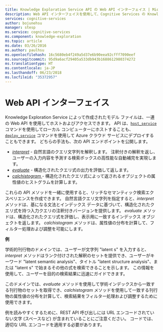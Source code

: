 ```yaml
---
title: Knowledge Exploration Service API の Web API インターフェイス | Microsoft Docs
description: Web API インターフェイスを使用して、Cognitive Services の Knowledge Exploration Service (KES) API でリッチなセマンティック検索エクスペリエンスを作成できます。
services: cognitive-services
author: bojunehsu
manager: stesp
ms.service: cognitive-services
ms.component: knowledge-exploration
ms.topic: article
ms.date: 03/26/2016
ms.author: paulhsu
ms.openlocfilehash: 16c5680eb4f249a5d37e6b90eea92cfff7090eef
ms.sourcegitcommit: 95d9a6acf29405a533db943b1688612980374272
ms.translationtype: HT
ms.contentlocale: ja-JP
ms.lasthandoff: 06/23/2018
ms.locfileid: "35372957"
---
```

# <a name="web-api-interface"></a>Web API インターフェイス
Knowledge Exploration Service によって作成されたモデル ファイルは、一連の Web API を使用してホストおよびアクセスできます。  API は、[`host_service`](CommandLine.md#host_service-command) コマンドを使用してローカル コンピューターにホストすることも、[`deploy_service`](CommandLine.md#deploy_service-command) コマンドを使用して Azure クラウド サービスにデプロイすることもできます。  どちらの手法も、次の API エンドポイントを公開します。
* [*interpret*](interpretMethod.md) - 自然言語のクエリ文字列を解釈します。 注釈付きの解釈を返し、ユーザーの入力内容を予測する検索ボックスの高性能な自動補完を実現します。
* [*evaluate*](evaluateMethod.md) - 構造化されたクエリ式の出力を評価して返します。
* [*calchistogram* ](calchistogramMethod.md) - 構造化されたクエリ式によって返されるオブジェクトの属性値のヒストグラムを計算します。

これらの API メソッドを一緒に使用すると、リッチなセマンティック検索エクスペリエンスを作成できます。  自然言語クエリ文字列を指定すると、*interpret* メソッドは、基になる文法とインデックス データに基づいて、構造化されたクエリ式を持つ入力クエリの注釈付きバージョンを提供します。  *evaluate* メソッドは、構造化されたクエリ式を評価し、表示用に一致するインデックス オブジェクトを返します。  *calchistogram* メソッドは、属性値の分布を計算して、フィルター処理および調整を可能にします。

**例**

学術的刊行物のドメインでは、ユーザーが文字列 "latent s" を入力すると、*interpret* メソッドはランク付けされた解釈のセットを提供でき、ユーザーがキーワード "latent semantic analysis"、タイトル "latent structure analysis"、または "latent s" で始まるその他の式を検索できることを示します。  この情報を使用して、ユーザーを目的の検索結果に迅速にガイドできます。

このドメインでは、*evaluate* メソッドを使用して学術インデックスから一致する刊行物のセットを取得でき、*calchistogram* メソッドを使用して一致する刊行物の属性値の分布を計算して、検索結果をフィルター処理および調整するために使用できます。

例を読みやすくするために、REST API 呼び出しには URL エンコードされていない文字 (スペースなど) が含まれていることにご注意ください。 コードでは、適切な URL エンコードを適用する必要があります。
